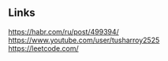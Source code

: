 

## Links
https://habr.com/ru/post/499394/  
https://www.youtube.com/user/tusharroy2525  
https://leetcode.com/
